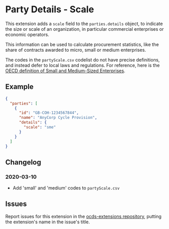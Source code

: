 # Party Details - Scale

This extension adds a `scale` field to the `parties.details` object, to indicate the size or scale of an organization, in particular commercial enterprises or economic operators.

This information can be used to calculate procurement statistics, like the share of contracts awarded to micro, small or medium enterprises.

The codes in the `partyScale.csv` codelist do not have precise definitions, and instead defer to local laws and regulations. For reference, here is the [OECD definition of Small and Medium-Sized Enterprises](https://stats.oecd.org/glossary/detail.asp?ID=3123).

## Example

```json
{
  "parties": [
    {
      "id": "GB-COH-1234567844",
      "name": "AnyCorp Cycle Provision",
      "details": {
        "scale": "sme"
      }
    }
  ]
}
```

## Changelog

### 2020-03-10

* Add 'small' and 'medium' codes to `partyScale.csv`

## Issues

Report issues for this extension in the [ocds-extensions repository](https://github.com/open-contracting/ocds-extensions/issues), putting the extension's name in the issue's title.
